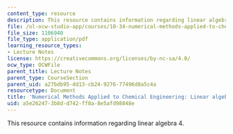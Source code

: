```yaml
---
content_type: resource
description: This resource contains information regarding linear algebra 4.
file: /ol-ocw-studio-app/courses/10-34-numerical-methods-applied-to-chemical-engineering-fall-2015/a5e262473b8dd742ff8a8e5afd98848e_MIT10_34F15_Lec04.pdf
file_size: 1106940
file_type: application/pdf
learning_resource_types:
- Lecture Notes
license: https://creativecommons.org/licenses/by-nc-sa/4.0/
ocw_type: OCWFile
parent_title: Lecture Notes
parent_type: CourseSection
parent_uid: a27bdb95-dd13-cb24-9276-77496d8a5c4a
resourcetype: Document
title: 'Numerical Methods Applied to Chemical Engineering: Linear algebra 4'
uid: a5e26247-3b8d-d742-ff8a-8e5afd98848e
---
```

This resource contains information regarding linear algebra 4.
